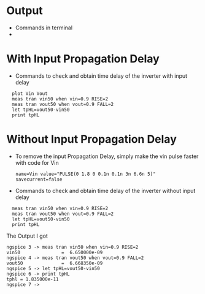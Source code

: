 # Output
- Commands in terminal
- 
# With Input Propagation Delay

-  Commands to check and obtain time delay of the inverter with input delay
```
  plot Vin Vout
  meas tran vin50 when vin=0.9 RISE=2
  meas tran vout50 when vout=0.9 FALL=2
  let tpHL=vout50-vin50
  print tpHL
```

# Without Input Propagation Delay

- To remove the input Propagation Delay, simply make the vin pulse faster with code for Vin
  
  ```
  name=Vin value="PULSE(0 1.8 0 0.1n 0.1n 3n 6.6n 5)" savecurrent=false
  ```
-  Commands to check and obtain time delay of the inverter without input delay
```
  meas tran vin50 when vin=0.9 RISE=2
  meas tran vout50 when vout=0.9 FALL=2
  let tpHL=vout50-vin50
  print tpHL
```
The Output I got

```
ngspice 3 -> meas tran vin50 when vin=0.9 RISE=2
vin50               =  6.650000e-09
ngspice 4 -> meas tran vout50 when vout=0.9 FALL=2
vout50              =  6.668350e-09
ngspice 5 -> let tpHL=vout50-vin50
ngspice 6 -> print tpHL
tphl = 1.835000e-11
ngspice 7 ->
```
